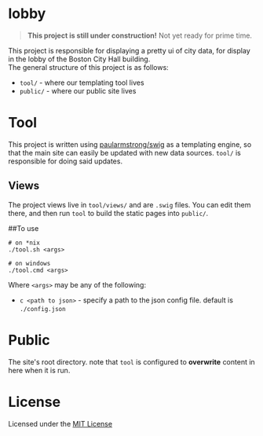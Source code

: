 lobby
======

> __This project is still under construction!__ Not yet ready for prime time.

This project is responsible for displaying a pretty ui of city data, for display in the lobby of the Boston City Hall building.  
The general structure of this project is as follows:

+ `tool/` - where our templating tool lives
+ `public/` - where our public site lives


# Tool

This project is written using [paularmstrong/swig](https://github.com/paularmstrong/swig) as a templating engine, so that the main site can easily be updated with new data sources. `tool/` is responsible for doing said updates.

## Views

The project views live in `tool/views/` and are `.swig` files. You can edit them there, and then run `tool` to build the static pages into `public/`.

##To use

```
# on *nix
./tool.sh <args>

# on windows
./tool.cmd <args>
```

Where `<args>` may be any of the following:

+ `c <path to json>` - specify a path to the json config file. default is `./config.json`


# Public

The site's root directory. note that `tool` is configured to __overwrite__ content in here when it is run. 


# License

Licensed under the [MIT License](./LICENSE)
